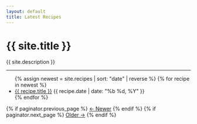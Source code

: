```yaml
---
layout: default
title: Latest Recipes
---
```


<h1>{{ site.title }}</h1>
<p>{{ site.description }}</p>
<hr />

<ul class="recipe-list">
  {% assign newest = site.recipes | sort: "date" | reverse %}
  {% for recipe in newest %}
    <li>
      <a href="{{ recipe.url | relative_url }}">{{ recipe.title }}</a>
      <span class="date">{{ recipe.date | date: "%b %d, %Y" }}</span>
    </li>
  {% endfor %}
</ul>

<div class="pagination">
  {% if paginator.previous_page %}
    <a href="{{ paginator.previous_page_path | relative_url }}">← Newer</a>
  {% endif %}
  {% if paginator.next_page %}
    <a href="{{ paginator.next_page_path | relative_url }}">Older →</a>
  {% endif %}
</div>
